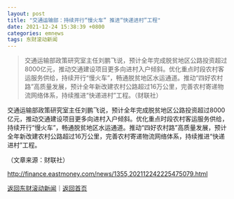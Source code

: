 ```yaml
---
layout: post
title: "交通运输部：持续开行“慢火车” 推进“快递进村”工程"
date: 2021-12-24 15:38:39 +0800
categories: emnews
tags: 东财滚动新闻
---
```

> 交通运输部政策研究室主任刘鹏飞说，预计全年完成脱贫地区公路投资超过8000亿元，推动交通建设项目更多向进村入户倾斜。优化重点时段农村客运服务供给，持续开行“慢火车”，畅通脱贫地区水运通道。推动“四好农村路”高质量发展，预计全年新改建农村公路超过16万公里，完善农村寄递物流网络体系，持续推进“快递进村”工程。（财联社）

<p>交通运输部政策研究室主任刘鹏飞说，预计全年完成脱贫地区公路投资超过8000亿元，推动交通建设项目更多向进村入户倾斜。优化重点时段农村客运服务供给，持续开行“慢火车”，畅通脱贫地区水运通道。推动“四好农村路”高质量发展，预计全年新改建农村公路超过16万公里，完善农村寄递物流网络体系，持续推进“快递进村”工程。</p><p class="em_media">（文章来源：财联社）</p>

<http://finance.eastmoney.com/news/1355,202112242225475079.html>

[返回东财滚动新闻](//finews.withounder.com/emnews/)｜[返回首页](//finews.withounder.com/)